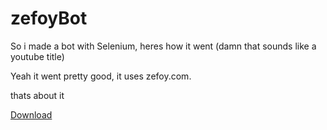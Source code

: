 # zefoyBot
So i made a bot with Selenium, heres how it went (damn that sounds like a youtube title)

Yeah it went pretty good, it uses zefoy.com.

thats about it

[Download](https://github.com/pelaajahacks/zefoyBot/releases)

